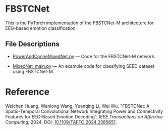 # FBSTCNet
This is the PyTorch implementation of the FBSTCNet-M architecture for EEG-based emotion classification. 

## File Descriptions

* [PowerAndConneMixedNet.py](https://github.com/TimeSpacerRob/FBSTCNet/blob/main/PowerAndConneMixedNet.py)                        — Code for the FBSTCNet-M network.

* [MixedNet_main.py](https://github.com/TimeSpacerRob/FBSTCNet/blob/main/MixedNet_main.py)  — An example code for classifying SEED dataset using FBSTCNet-M.

# Reference
Weichen Huang, Wenlong Wang, Yuanqing Li, Wei Wu, "FBSTCNet: A Spatio-Temporal Convolutional Network Integrating Power and Connectivity Features for EEG-Based Emotion Decoding", _IEEE Transactions on Affective Computing_, 2024, DOI: [10.1109/TAFFC.2024.3385651](http://dx.doi.org/10.1109/TAFFC.2024.3385651).

